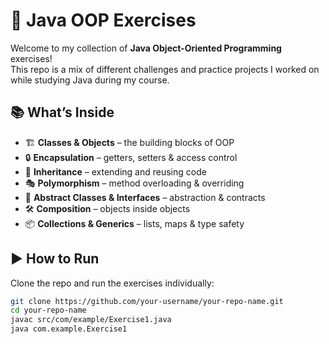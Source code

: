 # 🚀 Java OOP Exercises  

Welcome to my collection of **Java Object-Oriented Programming** exercises!  
This repo is a mix of different challenges and practice projects I worked on while studying Java during my course.  

## 📚 What’s Inside  
- 🏗️ **Classes & Objects** – the building blocks of OOP  
- 🔒 **Encapsulation** – getters, setters & access control  
- 🧬 **Inheritance** – extending and reusing code  
- 🎭 **Polymorphism** – method overloading & overriding  
- 🧩 **Abstract Classes & Interfaces** – abstraction & contracts  
- 🛠️ **Composition** – objects inside objects  
- 📦 **Collections & Generics** – lists, maps & type safety  

## ▶️ How to Run  
Clone the repo and run the exercises individually:  
```bash
git clone https://github.com/your-username/your-repo-name.git
cd your-repo-name
javac src/com/example/Exercise1.java
java com.example.Exercise1
